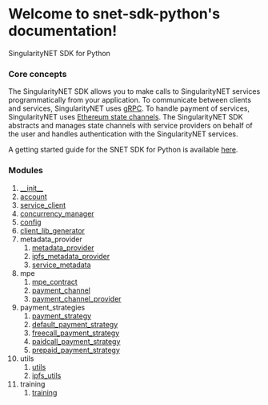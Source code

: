 # Welcome to snet-sdk-python's documentation!

SingularityNET SDK for Python

### Core concepts

The SingularityNET SDK allows you to make calls to SingularityNET services programmatically from your application.
To communicate between clients and services, SingularityNET uses [gRPC](https://grpc.io/).
To handle payment of services, SingularityNET uses [Ethereum state channels](https://dev.singularitynet.io/docs/concepts/multi-party-escrow/).
The SingularityNET SDK abstracts and manages state channels with service providers on behalf of the user and handles authentication with the SingularityNET services.

A getting started guide for the SNET SDK for Python is available [here](https://github.com/singnet/snet-sdk-python/blob/master/README.md).

### Modules

1. [\_\_init\_\_](main/init.md)
2. [account](main/account.md)
3. [service_client](main/service_client.md)
4. [concurrency_manager](main/concurrency_manager.md)
5. [config](main/config.md)
6. [client_lib_generator](main/client_lib_generator.md)
7. metadata_provider
   1. [metadata_provider](metadata_provider/metadata_provider.md)
   2. [ipfs_metadata_provider](metadata_provider/ipfs_metadata_provider.md)
   3. [service_metadata](metadata_provider/service_metadata.md)
8. mpe
   1. [mpe_contract](mpe/mpe_contract.md)
   2. [payment_channel](mpe/payment_channel.md)
   3. [payment_channel_provider](mpe/payment_channel_provider.md)
9. payment_strategies
   1. [payment_strategy](payment_strategies/payment_strategy.md)
   2. [default_payment_strategy](payment_strategies/default_payment_strategy.md)
   3. [freecall_payment_strategy](payment_strategies/freecall_payment_strategy.md)
   4. [paidcall_payment_strategy](payment_strategies/paidcall_payment_strategy.md)
   5. [prepaid_payment_strategy](payment_strategies/prepaid_payment_strategy.md)
10. utils
    1. [utils](utils/utils.md)
    2. [ipfs_utils](utils/ipfs_utils.md)
11. training
    1. [training](training/training.md)




